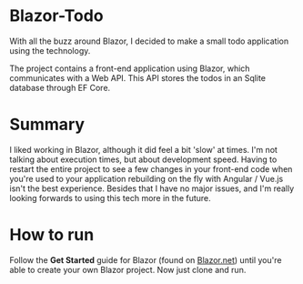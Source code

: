 # Blazor-Todo
With all the buzz around Blazor, I decided to make a small todo application using the technology.

The project contains a front-end application using Blazor, which communicates with a Web API. This API stores the todos in an Sqlite database through EF Core.

# Summary
I liked working in Blazor, although it did feel a bit 'slow' at times. I'm not talking about execution times, but about development speed. Having to restart the entire project to see a few changes in your front-end code when you're used to your application rebuilding on the fly with Angular / Vue.js isn't the best experience. Besides that I have no major issues, and I'm really looking forwards to using this tech more in the future.

# How to run
Follow the **Get Started** guide for Blazor (found on [Blazor.net](https://www.blazor.net)) until you're able to create your own Blazor project. Now just clone and run.
